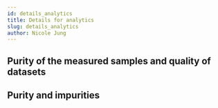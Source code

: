 ```yaml
---
id: details_analytics
title: Details for analytics
slug: details_analytics
author: Nicole Jung
---
```


## Purity of the measured samples and quality of datasets
## Purity and impurities
